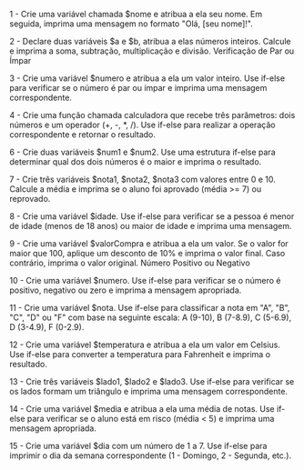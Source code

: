 1 - Crie uma variável chamada $nome e atribua a ela seu nome. Em seguida, imprima uma mensagem no formato "Olá, [seu nome]!".

2 - Declare duas variáveis $a e $b, atribua a elas números inteiros. Calcule e imprima a soma, subtração, multiplicação e divisão.
Verificação de Par ou Ímpar

3 - Crie uma variável $numero e atribua a ela um valor inteiro. Use if-else para verificar se o número é par ou ímpar e imprima uma mensagem correspondente.

4 - Crie uma função chamada calculadora que recebe três parâmetros: dois números e um operador (+, -, *, /). Use if-else para realizar a operação correspondente e retornar o resultado.


6 - Crie duas variáveis $num1 e $num2. Use uma estrutura if-else para determinar qual dos dois números é o maior e imprima o resultado.

7 - Crie três variáveis $nota1, $nota2, $nota3 com valores entre 0 e 10. Calcule a média e imprima se o aluno foi aprovado (média >= 7) ou reprovado.

8 - Crie uma variável $idade. Use if-else para verificar se a pessoa é menor de idade (menos de 18 anos) ou maior de idade e imprima uma mensagem.

9 - Crie uma variável $valorCompra e atribua a ela um valor. Se o valor for maior que 100, aplique um desconto de 10% e imprima o valor final. Caso contrário, imprima o valor original.
Número Positivo ou Negativo

10 - Crie uma variável $numero. Use if-else para verificar se o número é positivo, negativo ou zero e imprima a mensagem apropriada.

11 - Crie uma variável $nota. Use if-else para classificar a nota em "A", "B", "C", "D" ou "F" com base na seguinte escala: A (9-10), B (7-8.9), C (5-6.9), D (3-4.9), F (0-2.9).


12 - Crie uma variável $temperatura e atribua a ela um valor em Celsius. Use if-else para converter a temperatura para Fahrenheit e imprima o resultado.


13 - Crie três variáveis $lado1, $lado2 e $lado3. Use if-else para verificar se os lados formam um triângulo e imprima uma mensagem correspondente.

14 - Crie uma variável $media e atribua a ela uma média de notas. Use if-else para verificar se o aluno está em risco (média < 5) e imprima uma mensagem apropriada.

15 - Crie uma variável $dia com um número de 1 a 7. Use if-else para imprimir o dia da semana correspondente (1 - Domingo, 2 - Segunda, etc.).
